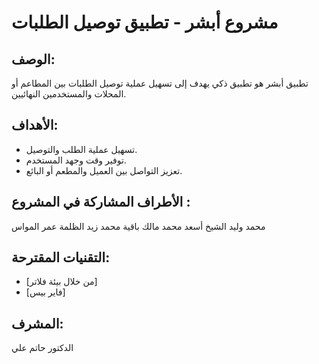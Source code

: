 # مشروع أبشر - تطبيق توصيل الطلبات

## الوصف:
تطبيق أبشر هو تطبيق ذكي يهدف إلى تسهيل عملية توصيل الطلبات بين المطاعم أو المحلات والمستخدمين النهائيين.

## الأهداف:
- تسهيل عملية الطلب والتوصيل.
- توفير وقت وجهد المستخدم.
- تعزيز التواصل بين العميل والمطعم أو البائع.

## الأطراف المشاركة  في المشروع :
محمد وليد الشيخ أسعد 
محمد مالك باقية
محمد زيد الظلمة
عمر المواس

## التقنيات المقترحة:
- [من خلال بيئة فلاتر]
- [فاير بيس]

## المشرف:
الدكتور حاتم علي 
